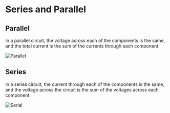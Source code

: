 # Series and Parallel

## Parallel

In a parallel circuit, the voltage across each of the components is the same, and the total current is the sum of the currents through each component.

![Parallel](https://github.com/zevenrodriguez/CIM542-642/blob/master/Breadboard%20examples/parallel_bb.jpg)

## Series

In a series circuit, the current through each of the components is the same, and the voltage across the circuit is the sum of the voltages across each component. 

![Serial](https://github.com/zevenrodriguez/CIM542-642/blob/master/Breadboard%20examples/series_bb.jpg)
